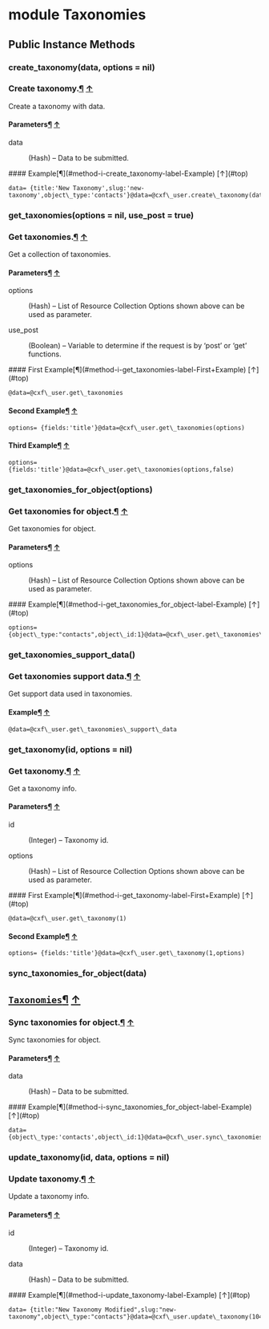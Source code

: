 # module Taxonomies [](#module-Taxonomies) [](#top)
 ## Public Instance Methods
 ### create_taxonomy(data, options = nil) [](#method-i-create_taxonomy)
 ### Create taxonomy.[¶](#method-i-create_taxonomy-label-Create+taxonomy.) [↑](#top)

Create a taxonomy with data.

#### Parameters[¶](#method-i-create_taxonomy-label-Parameters) [↑](#top)
<dl class="rdoc-list note-list">
<dt>data
</dt>
<dd>
<p>(Hash) – Data to be submitted.</p>
</dd>
</dl>
#### Example[¶](#method-i-create_taxonomy-label-Example) [↑](#top)

```
data= {title:'New Taxonomy',slug:'new-taxonomy',object\_type:'contacts'}@data=@cxf\_user.create\_taxonomy(data)
```
 ### get_taxonomies(options = nil, use_post = true) [](#method-i-get_taxonomies)
 ### Get taxonomies.[¶](#method-i-get_taxonomies-label-Get+taxonomies.) [↑](#top)

Get a collection of taxonomies.

#### Parameters[¶](#method-i-get_taxonomies-label-Parameters) [↑](#top)
<dl class="rdoc-list note-list">
<dt>options
</dt>
<dd>
<p>(Hash) – List of Resource Collection Options shown above can be used as parameter.</p>
</dd>
<dt>use_post
</dt>
<dd>
<p>(Boolean) – Variable to determine if the request is by ‘post’ or ‘get’ functions.</p>
</dd>
</dl>
#### First Example[¶](#method-i-get_taxonomies-label-First+Example) [↑](#top)

```
@data=@cxf\_user.get\_taxonomies
```

#### Second Example[¶](#method-i-get_taxonomies-label-Second+Example) [↑](#top)

```
options= {fields:'title'}@data=@cxf\_user.get\_taxonomies(options)
```

#### Third Example[¶](#method-i-get_taxonomies-label-Third+Example) [↑](#top)

```
options= {fields:'title'}@data=@cxf\_user.get\_taxonomies(options,false)
```
 ### get_taxonomies_for_object(options) [](#method-i-get_taxonomies_for_object)
 ### Get taxonomies for object.[¶](#method-i-get_taxonomies_for_object-label-Get+taxonomies+for+object.) [↑](#top)

Get taxonomies for object.

#### Parameters[¶](#method-i-get_taxonomies_for_object-label-Parameters) [↑](#top)
<dl class="rdoc-list note-list">
<dt>options
</dt>
<dd>
<p>(Hash) – List of Resource Collection Options shown above can be used as parameter.</p>
</dd>
</dl>
#### Example[¶](#method-i-get_taxonomies_for_object-label-Example) [↑](#top)

```
options= {object\_type:"contacts",object\_id:1}@data=@cxf\_user.get\_taxonomies\_for\_object(options)
```
 ### get_taxonomies_support_data() [](#method-i-get_taxonomies_support_data)
 ### Get taxonomies support data.[¶](#method-i-get_taxonomies_support_data-label-Get+taxonomies+support+data.) [↑](#top)

Get support data used in taxonomies.

#### Example[¶](#method-i-get_taxonomies_support_data-label-Example) [↑](#top)

```
@data=@cxf\_user.get\_taxonomies\_support\_data
```
 ### get_taxonomy(id, options = nil) [](#method-i-get_taxonomy)
 ### Get taxonomy.[¶](#method-i-get_taxonomy-label-Get+taxonomy.) [↑](#top)

Get a taxonomy info.

#### Parameters[¶](#method-i-get_taxonomy-label-Parameters) [↑](#top)
<dl class="rdoc-list note-list">
<dt>id
</dt>
<dd>
<p>(Integer) – Taxonomy id.</p>
</dd>
<dt>options
</dt>
<dd>
<p>(Hash) – List of Resource Collection Options shown above can be used as parameter.</p>
</dd>
</dl>
#### First Example[¶](#method-i-get_taxonomy-label-First+Example) [↑](#top)

```
@data=@cxf\_user.get\_taxonomy(1)
```

#### Second Example[¶](#method-i-get_taxonomy-label-Second+Example) [↑](#top)

```
options= {fields:'title'}@data=@cxf\_user.get\_taxonomy(1,options)
```
 ### sync_taxonomies_for_object(data) [](#method-i-sync_taxonomies_for_object)
 ## [`Taxonomies`](Taxonomies.html)[¶](#method-i-sync_taxonomies_for_object-label-Taxonomies) [↑](#top)

### Sync taxonomies for object.[¶](#method-i-sync_taxonomies_for_object-label-Sync+taxonomies+for+object.) [↑](#top)

Sync taxonomies for object.

#### Parameters[¶](#method-i-sync_taxonomies_for_object-label-Parameters) [↑](#top)
<dl class="rdoc-list note-list">
<dt>data
</dt>
<dd>
<p>(Hash) – Data to be submitted.</p>
</dd>
</dl>
#### Example[¶](#method-i-sync_taxonomies_for_object-label-Example) [↑](#top)

```
data= {object\_type:'contacts',object\_id:1}@data=@cxf\_user.sync\_taxonomies\_for\_object(data)
```
 ### update_taxonomy(id, data, options = nil) [](#method-i-update_taxonomy)
 ### Update taxonomy.[¶](#method-i-update_taxonomy-label-Update+taxonomy.) [↑](#top)

Update a taxonomy info.

#### Parameters[¶](#method-i-update_taxonomy-label-Parameters) [↑](#top)
<dl class="rdoc-list note-list">
<dt>id
</dt>
<dd>
<p>(Integer) – Taxonomy id.</p>
</dd>
<dt>data
</dt>
<dd>
<p>(Hash) – Data to be submitted.</p>
</dd>
</dl>
#### Example[¶](#method-i-update_taxonomy-label-Example) [↑](#top)

```
data= {title:"New Taxonomy Modified",slug:"new-taxonomy",object\_type:"contacts"}@data=@cxf\_user.update\_taxonomy(104,data)
```
 